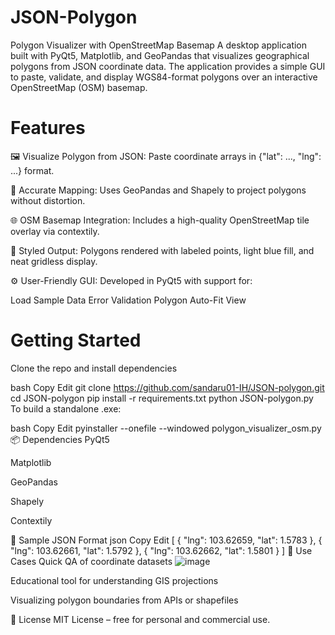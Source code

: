 # JSON-Polygon
 Polygon Visualizer with OpenStreetMap Basemap A desktop application built with PyQt5, Matplotlib, and GeoPandas that visualizes geographical polygons from JSON coordinate data. The application provides a simple GUI to paste, validate, and display WGS84-format polygons over an interactive OpenStreetMap (OSM) basemap.

# Features
🖼️ Visualize Polygon from JSON: Paste coordinate arrays in {"lat": ..., "lng": ...} format.

🧭 Accurate Mapping: Uses GeoPandas and Shapely to project polygons without distortion.

🌐 OSM Basemap Integration: Includes a high-quality OpenStreetMap tile overlay via contextily.

🎨 Styled Output: Polygons rendered with labeled points, light blue fill, and neat gridless display.

⚙️ User-Friendly GUI: Developed in PyQt5 with support for:

Load Sample Data
Error Validation
Polygon Auto-Fit View

# Getting Started
Clone the repo and install dependencies

bash
Copy
Edit
git clone https://github.com/sandaru01-IH/JSON-polygon.git
cd JSON-polygon
pip install -r requirements.txt
python JSON-polygon.py
To build a standalone .exe:

bash
Copy
Edit
pyinstaller --onefile --windowed polygon_visualizer_osm.py
📦 Dependencies
PyQt5

Matplotlib

GeoPandas

Shapely

Contextily

📂 Sample JSON Format
json
Copy
Edit
[
  { "lng": 103.62659, "lat": 1.5783 },
  { "lng": 103.62661, "lat": 1.5792 },
  { "lng": 103.62662, "lat": 1.5801 }
]
🧠 Use Cases
Quick QA of coordinate datasets
![image](https://github.com/user-attachments/assets/def8c9f1-18b4-4938-892e-8f89726bdb4e)

Educational tool for understanding GIS projections

Visualizing polygon boundaries from APIs or shapefiles

📜 License
MIT License – free for personal and commercial use.
